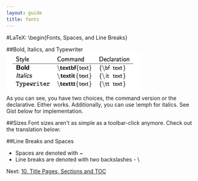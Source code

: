 ```yaml
---
layout: guide
title: fonts
---
```

#LaTeX: \begin{Fonts, Spaces, and Line Breaks}

##Bold, Italics, and Typewriter
![A1](/images/latex/fonts.png)  
As you can see, you have two choices, the command version or the declarative.  Either works.  Additionally, you can use \emph for italics. See Gist below for implementation.

##Sizes
Font sizes aren't as simple as a toolbar-click anymore.  Check out the translation below:
<script src="https://gist.github.com/1862016.js?file=latex6.tex"></script>

##Line Breaks and Spaces
- Spaces are denoted with ~
- Line breaks are denoted with two backslashes - \\

Next: [10. Title Pages, Sections and TOC](/latexPresentation/title.html)